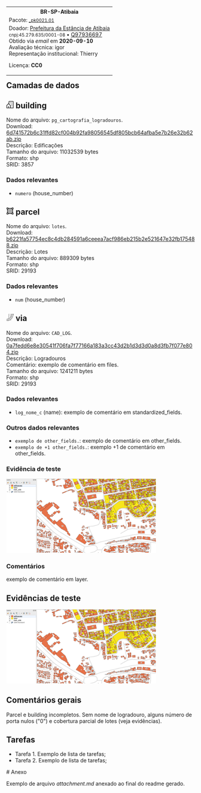 <aside>
<table align="right">
<tr><th>BR-SP-Atibaia</th></tr>
<tr><td>
Pacote: <a target="_git" href="http://git.digital-guard.org/preserv-BR/blob/main/data/SP/Atibaia/_pk0021.01"><small>_pk0021.01</small></a>
</td></tr>
<tr><td>
Doador: <a rel="external" target="_doador" href="http://www.prefeituradeatibaia.com.br/">Prefeitura da Estância de Atibaia</a><br/>
<small>cnpj:45.279.635/0001-08</small> • <a rel="external" target="_doador" href="https://www.wikidata.org/wiki/Q97936697">Q97936697</a></small><br/>
Obtido via <i>email</i> em <b>2020-09-10</b><br/>
Avaliação técnica: igor<br/>
Representação institucional: Thierry<br/>

Licença: <b>CC0</b>
</td></tr>
</table>
</aside>

<section>

# Camadas de dados
## <img src="https://raw.githubusercontent.com/digital-guard/preserv/main/docs/assets/layerIcon-building.png" alt="building" width="20"/> building

Nome do arquivo: `pg_cartografia_logradouros`.<br/>Download: <a title="SHA256" href="http://dl.digital-guard.org/6d741572b6c31ffd82cf004b92fa98056545df805bcb64afba5e7b26e32b62ab.zip">6d741572b6c31ffd82cf004b92fa98056545df805bcb64afba5e7b26e32b62ab.zip</a><br/>Descrição: Edificações<br/>Tamanho do arquivo: 11032539 bytes<br/>Formato: shp<br/>SRID: 3857

### Dados relevantes
* `numero` (house_number)



## <img src="https://raw.githubusercontent.com/digital-guard/preserv/main/docs/assets/layerIcon-parcel.png" alt="parcel" width="20"/> parcel

Nome do arquivo: `lotes`.<br/>Download: <a title="SHA256" href="http://dl.digital-guard.org/b6221fa57754ec8c4db284591a6ceeea7acf986eb215b2e521647e32fb175488.zip">b6221fa57754ec8c4db284591a6ceeea7acf986eb215b2e521647e32fb175488.zip</a><br/>Descrição: Lotes<br/>Tamanho do arquivo: 889309 bytes<br/>Formato: shp<br/>SRID: 29193

### Dados relevantes
* `num` (house_number)



## <img src="https://raw.githubusercontent.com/digital-guard/preserv/main/docs/assets/layerIcon-via.png" alt="via" width="20"/> via

Nome do arquivo: `CAD_LOG`.<br/>Download: <a title="SHA256" href="http://dl.digital-guard.org/0a7fedd6e8e30541f706fa7f77166a183a3cc43d2b1d3d3d0a8d3fb7f077e804.zip">0a7fedd6e8e30541f706fa7f77166a183a3cc43d2b1d3d3d0a8d3fb7f077e804.zip</a><br/>Descrição: Logradouros<br/>Comentário: exemplo de comentário em files.<br/>Tamanho do arquivo: 1241211 bytes<br/>Formato: shp<br/>SRID: 29193

### Dados relevantes
* `log_nome_c` (name): exemplo de comentário em standardized_fields.
### Outros dados relevantes
* `exemplo de other_fields.`: exemplo de comentário em other_fields.
* `exemplo de +1 other_fields.`: exemplo +1 de comentário em other_fields.

### Evidência de teste
<img src="qgis.png" width="400"/>

### Comentários
exemplo de comentário em layer.


# Evidências de teste
<img src="qgis.png" width="400"/>

# Comentários gerais
Parcel e building incompletos. Sem nome de logradouro, alguns número de porta nulos (&quot;0&quot;) e cobertura parcial de lotes (veja evidências).

# Tarefas
* Tarefa 1. Exemplo de lista de tarefas;
* Tarefa 2. Exemplo de lista de tarefas;
</section>
# Anexo

Exemplo de arquivo _attachment.md_ anexado ao final do readme gerado.
